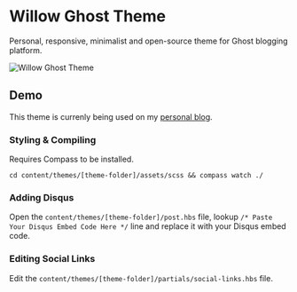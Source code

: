 # Willow Ghost Theme
Personal, responsive, minimalist and open-source theme for Ghost blogging platform.

![Willow Ghost Theme](http://i.imgur.com/gGNeWzG.png)

## Demo
This theme is currenly being used on my [personal blog](https://raivis.com/).

### Styling & Compiling

Requires Compass to be installed.

    cd content/themes/[theme-folder]/assets/scss && compass watch ./
    
### Adding Disqus

Open the `content/themes/[theme-folder]/post.hbs` file, 
lookup `/* Paste Your Disqus Embed Code Here */` 
line and replace it with your Disqus embed code.

### Editing Social Links

Edit the `content/themes/[theme-folder]/partials/social-links.hbs` file.

